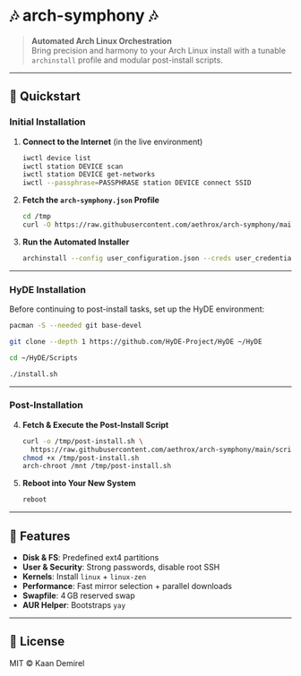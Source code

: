 # 🎶 arch-symphony 🎶

> **Automated Arch Linux Orchestration**  
> Bring precision and harmony to your Arch Linux install with a tunable `archinstall` profile and modular post-install scripts.

---

## 🚀 Quickstart

### Initial Installation

1. **Connect to the Internet** (in the live environment)
   ```bash
   iwctl device list
   iwctl station DEVICE scan
   iwctl station DEVICE get-networks
   iwctl --passphrase=PASSPHRASE station DEVICE connect SSID
   ```
2. **Fetch the `arch-symphony.json` Profile**
   ```bash
   cd /tmp
   curl -O https://raw.githubusercontent.com/aethrox/arch-symphony/main/{user_configuration,user_credentials}.json
   ```
3. **Run the Automated Installer**
   ```bash
   archinstall --config user_configuration.json --creds user_credentials.json
   ```

---

### HyDE Installation

Before continuing to post-install tasks, set up the HyDE environment:
```bash
pacman -S --needed git base-devel

git clone --depth 1 https://github.com/HyDE-Project/HyDE ~/HyDE

cd ~/HyDE/Scripts

./install.sh
```

---

### Post-Installation

4. **Fetch & Execute the Post-Install Script**
   ```bash
   curl -o /tmp/post-install.sh \
     https://raw.githubusercontent.com/aethrox/arch-symphony/main/scripts/post-install.sh
   chmod +x /tmp/post-install.sh
   arch-chroot /mnt /tmp/post-install.sh
   ```
5. **Reboot into Your New System**
   ```bash
   reboot
   ```

---

## 🔧 Features

- **Disk & FS**: Predefined ext4 partitions
- **User & Security**: Strong passwords, disable root SSH
- **Kernels**: Install `linux` + `linux-zen`
- **Performance**: Fast mirror selection + parallel downloads
- **Swapfile**: 4 GB reserved swap
- **AUR Helper**: Bootstraps `yay`

---

## 📜 License

MIT © Kaan Demirel

